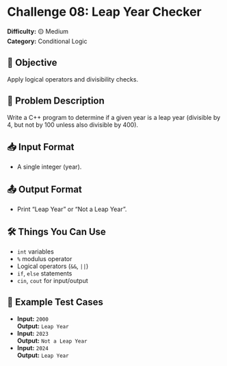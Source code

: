 # Challenge 08: Leap Year Checker

**Difficulty:** 🟡 Medium  
**Category:** Conditional Logic

## 🧠 Objective
Apply logical operators and divisibility checks.

## 📝 Problem Description
Write a C++ program to determine if a given year is a leap year (divisible by 4, but not by 100 unless also divisible by 400).

## 📥 Input Format
- A single integer (year).

## 📤 Output Format
- Print “Leap Year” or “Not a Leap Year”.

## 🛠️ Things You Can Use
- `int` variables
- `%` modulus operator
- Logical operators (`&&`, `||`)
- `if`, `else` statements
- `cin`, `cout` for input/output

## 🧪 Example Test Cases
- **Input:** `2000`  
  **Output:** `Leap Year`
- **Input:** `2023`  
  **Output:** `Not a Leap Year`
- **Input:** `2024`  
  **Output:** `Leap Year`